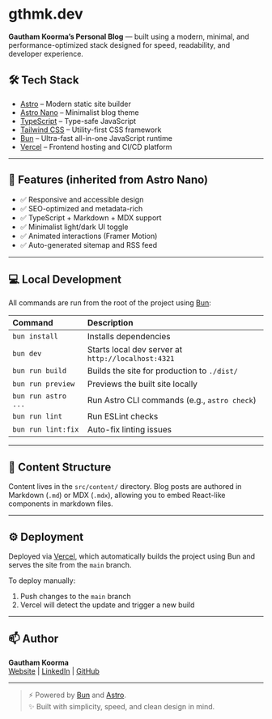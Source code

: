 # gthmk.dev

**Gautham Koorma’s Personal Blog** — built using a modern, minimal, and performance-optimized stack designed for speed, readability, and developer experience.

## 🛠️ Tech Stack

- [Astro](https://astro.build/) – Modern static site builder
- [Astro Nano](https://github.com/markhorn-dev/astro-nano) – Minimalist blog theme
- [TypeScript](https://www.typescriptlang.org/) – Type-safe JavaScript
- [Tailwind CSS](https://tailwindcss.com/) – Utility-first CSS framework
- [Bun](https://bun.sh) – Ultra-fast all-in-one JavaScript runtime
- [Vercel](https://vercel.com/) – Frontend hosting and CI/CD platform

---

## 🚀 Features (inherited from Astro Nano)

- ✅ Responsive and accessible design
- ✅ SEO-optimized and metadata-rich
- ✅ TypeScript + Markdown + MDX support
- ✅ Minimalist light/dark UI toggle
- ✅ Animated interactions (Framer Motion)
- ✅ Auto-generated sitemap and RSS feed

---

## 💻 Local Development

All commands are run from the root of the project using [Bun](https://bun.sh):

| Command                  | Description                                       |
| :----------------------- | :------------------------------------------------ |
| `bun install`            | Installs dependencies                            |
| `bun dev`                | Starts local dev server at `http://localhost:4321` |
| `bun run build`          | Builds the site for production to `./dist/`      |
| `bun run preview`        | Previews the built site locally                  |
| `bun run astro ...`      | Run Astro CLI commands (e.g., `astro check`)     |
| `bun run lint`           | Run ESLint checks                                |
| `bun run lint:fix`       | Auto-fix linting issues                          |

---

## 📄 Content Structure

Content lives in the `src/content/` directory. Blog posts are authored in Markdown (`.md`) or MDX (`.mdx`), allowing you to embed React-like components in markdown files.

---

## ⚙️ Deployment

Deployed via [Vercel](https://vercel.com/), which automatically builds the project using Bun and serves the site from the `main` branch.

To deploy manually:
1. Push changes to the `main` branch
2. Vercel will detect the update and trigger a new build

---

## 📫 Author

**Gautham Koorma**  
[Website](https://gthmk.dev) | [LinkedIn](https://www.linkedin.com/in/gthmk) | [GitHub](https://github.com/gthmk)

---

> ⚡ Powered by [Bun](https://bun.sh) and [Astro](https://astro.build).  
> ✨ Built with simplicity, speed, and clean design in mind.